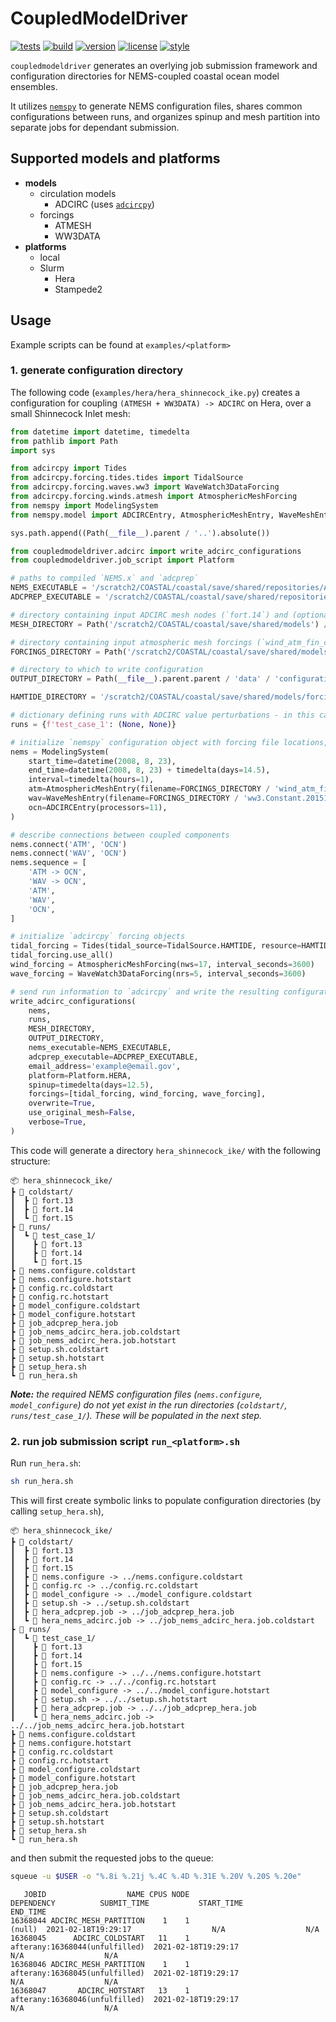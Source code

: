 # CoupledModelDriver

[![tests](https://github.com/noaa-ocs-modeling/CoupledModelDriver/workflows/tests/badge.svg)](https://github.com/noaa-ocs-modeling/CoupledModelDriver/actions?query=workflow%3Atests)
[![build](https://github.com/noaa-ocs-modeling/CoupledModelDriver/workflows/build/badge.svg)](https://github.com/noaa-ocs-modeling/CoupledModelDriver/actions?query=workflow%3Abuild)
[![version](https://img.shields.io/pypi/v/CoupledModelDriver)](https://pypi.org/project/CoupledModelDriver)
[![license](https://img.shields.io/github/license/noaa-ocs-modeling/CoupledModelDriver)](https://creativecommons.org/share-your-work/public-domain/cc0)
[![style](https://sourceforge.net/p/oitnb/code/ci/default/tree/_doc/_static/oitnb.svg?format=raw)](https://sourceforge.net/p/oitnb/code)

`coupledmodeldriver` generates an overlying job submission framework and configuration directories for NEMS-coupled coastal
ocean model ensembles.

It utilizes [`nemspy`](https://pypi.org/project/nemspy) to generate NEMS configuration files, shares common configurations
between runs, and organizes spinup and mesh partition into separate jobs for dependant submission.

## Supported models and platforms

- **models**
    - circulation models
        - ADCIRC (uses [`adcircpy`](https://pypi.org/project/adcircpy))
    - forcings
        - ATMESH
        - WW3DATA
- **platforms**
    - local
    - Slurm
        - Hera
        - Stampede2

## Usage

Example scripts can be found at `examples/<platform>`

### 1. generate configuration directory

The following code (`examples/hera/hera_shinnecock_ike.py`) creates a configuration for coupling `(ATMESH + WW3DATA) -> ADCIRC`
on Hera, over a small Shinnecock Inlet mesh:

```python
from datetime import datetime, timedelta
from pathlib import Path
import sys

from adcircpy import Tides
from adcircpy.forcing.tides.tides import TidalSource
from adcircpy.forcing.waves.ww3 import WaveWatch3DataForcing
from adcircpy.forcing.winds.atmesh import AtmosphericMeshForcing
from nemspy import ModelingSystem
from nemspy.model import ADCIRCEntry, AtmosphericMeshEntry, WaveMeshEntry

sys.path.append((Path(__file__).parent / '..').absolute())

from coupledmodeldriver.adcirc import write_adcirc_configurations
from coupledmodeldriver.job_script import Platform

# paths to compiled `NEMS.x` and `adcprep`
NEMS_EXECUTABLE = '/scratch2/COASTAL/coastal/save/shared/repositories/ADC-WW3-NWM-NEMS/ALLBIN_INSTALL/NEMS-adcirc_atmesh_ww3data.x'
ADCPREP_EXECUTABLE = '/scratch2/COASTAL/coastal/save/shared/repositories/ADC-WW3-NWM-NEMS/ALLBIN_INSTALL/adcprep'

# directory containing input ADCIRC mesh nodes (`fort.14`) and (optionally) mesh values (`fort.13`)
MESH_DIRECTORY = Path('/scratch2/COASTAL/coastal/save/shared/models') / 'meshes' / 'shinnecock' / 'grid_v1'

# directory containing input atmospheric mesh forcings (`wind_atm_fin_ch_time_vec.nc`) and WaveWatch III forcings (`ww3.Constant.20151214_sxy_ike_date.nc`)
FORCINGS_DIRECTORY = Path('/scratch2/COASTAL/coastal/save/shared/models') / 'forcings' / 'shinnecock' / 'ike'

# directory to which to write configuration
OUTPUT_DIRECTORY = Path(__file__).parent.parent / 'data' / 'configuration' / 'hera_shinnecock_ike'

HAMTIDE_DIRECTORY = '/scratch2/COASTAL/coastal/save/shared/models/forcings/tides/hamtide'

# dictionary defining runs with ADCIRC value perturbations - in this case, a single run with no perturbation
runs = {f'test_case_1': (None, None)}

# initialize `nemspy` configuration object with forcing file locations, start and end times,  and processor assignment
nems = ModelingSystem(
    start_time=datetime(2008, 8, 23),
    end_time=datetime(2008, 8, 23) + timedelta(days=14.5),
    interval=timedelta(hours=1),
    atm=AtmosphericMeshEntry(filename=FORCINGS_DIRECTORY / 'wind_atm_fin_ch_time_vec.nc', processors=1),
    wav=WaveMeshEntry(filename=FORCINGS_DIRECTORY / 'ww3.Constant.20151214_sxy_ike_date.nc', processors=1),
    ocn=ADCIRCEntry(processors=11),
)

# describe connections between coupled components
nems.connect('ATM', 'OCN')
nems.connect('WAV', 'OCN')
nems.sequence = [
    'ATM -> OCN',
    'WAV -> OCN',
    'ATM',
    'WAV',
    'OCN',
]

# initialize `adcircpy` forcing objects
tidal_forcing = Tides(tidal_source=TidalSource.HAMTIDE, resource=HAMTIDE_DIRECTORY)
tidal_forcing.use_all()
wind_forcing = AtmosphericMeshForcing(nws=17, interval_seconds=3600)
wave_forcing = WaveWatch3DataForcing(nrs=5, interval_seconds=3600)

# send run information to `adcircpy` and write the resulting configuration to output directory
write_adcirc_configurations(
    nems,
    runs,
    MESH_DIRECTORY,
    OUTPUT_DIRECTORY,
    nems_executable=NEMS_EXECUTABLE,
    adcprep_executable=ADCPREP_EXECUTABLE,
    email_address='example@email.gov',
    platform=Platform.HERA,
    spinup=timedelta(days=12.5),
    forcings=[tidal_forcing, wind_forcing, wave_forcing],
    overwrite=True,
    use_original_mesh=False,
    verbose=True,
)
```

This code will generate a directory `hera_shinnecock_ike/` with the following structure:

```
📦 hera_shinnecock_ike/
┣ 📂 coldstart/
┃  ┣ 📜 fort.13
┃  ┣ 📜 fort.14
┃  ┗ 📜 fort.15
┣ 📂 runs/
┃  ┗ 📂 test_case_1/
┃    ┣ 📜 fort.13
┃    ┣ 📜 fort.14
┃    ┗ 📜 fort.15
┣ 📜 nems.configure.coldstart
┣ 📜 nems.configure.hotstart
┣ 📜 config.rc.coldstart
┣ 📜 config.rc.hotstart
┣ 📜 model_configure.coldstart
┣ 📜 model_configure.hotstart
┣ 📜 job_adcprep_hera.job
┣ 📜 job_nems_adcirc_hera.job.coldstart
┣ 📜 job_nems_adcirc_hera.job.hotstart
┣ 📜 setup.sh.coldstart
┣ 📜 setup.sh.hotstart
┣ 📜 setup_hera.sh
┗ 📜 run_hera.sh
```

_**Note:** the required NEMS configuration files (`nems.configure`, `model_configure`) do not yet exist in the run
directories (`coldstart/`, `runs/test_case_1/`). These will be populated in the next step._

### 2. run job submission script `run_<platform>.sh`

Run `run_hera.sh`:

```bash
sh run_hera.sh
``` 

This will first create symbolic links to populate configuration directories (by calling `setup_hera.sh`),

```
📦 hera_shinnecock_ike/
┣ 📂 coldstart/
┃  ┣ 📜 fort.13
┃  ┣ 📜 fort.14
┃  ┣ 📜 fort.15
┃  ┣ 🔗 nems.configure -> ../nems.configure.coldstart
┃  ┣ 🔗 config.rc -> ../config.rc.coldstart
┃  ┣ 🔗 model_configure -> ../model_configure.coldstart
┃  ┣ 🔗 setup.sh -> ../setup.sh.coldstart
┃  ┣ 🔗 hera_adcprep.job -> ../job_adcprep_hera.job
┃  ┗ 🔗 hera_nems_adcirc.job -> ../job_nems_adcirc_hera.job.coldstart
┣ 📂 runs/
┃  ┗ 📂 test_case_1/
┃    ┣ 📜 fort.13
┃    ┣ 📜 fort.14
┃    ┣ 📜 fort.15
┃    ┣ 🔗 nems.configure -> ../../nems.configure.hotstart
┃    ┣ 🔗 config.rc -> ../../config.rc.hotstart
┃    ┣ 🔗 model_configure -> ../../model_configure.hotstart
┃    ┣ 🔗 setup.sh -> ../../setup.sh.hotstart
┃    ┣ 🔗 hera_adcprep.job -> ../../job_adcprep_hera.job
┃    ┗ 🔗 hera_nems_adcirc.job -> ../../job_nems_adcirc_hera.job.hotstart
┣ 📜 nems.configure.coldstart
┣ 📜 nems.configure.hotstart
┣ 📜 config.rc.coldstart
┣ 📜 config.rc.hotstart
┣ 📜 model_configure.coldstart
┣ 📜 model_configure.hotstart
┣ 📜 job_adcprep_hera.job
┣ 📜 job_nems_adcirc_hera.job.coldstart
┣ 📜 job_nems_adcirc_hera.job.hotstart
┣ 📜 setup.sh.coldstart
┣ 📜 setup.sh.hotstart
┣ 📜 setup_hera.sh
┗ 📜 run_hera.sh
```

and then submit the requested jobs to the queue:

```bash
squeue -u $USER -o "%.8i %.21j %.4C %.4D %.31E %.20V %.20S %.20e"
```

```
   JOBID                  NAME CPUS NODE                      DEPENDENCY          SUBMIT_TIME           START_TIME             END_TIME
16368044 ADCIRC_MESH_PARTITION    1    1                          (null)  2021-02-18T19:29:17                  N/A                  N/A
16368045      ADCIRC_COLDSTART   11    1  afterany:16368044(unfulfilled)  2021-02-18T19:29:17                  N/A                  N/A
16368046 ADCIRC_MESH_PARTITION    1    1  afterany:16368045(unfulfilled)  2021-02-18T19:29:17                  N/A                  N/A
16368047       ADCIRC_HOTSTART   13    1  afterany:16368046(unfulfilled)  2021-02-18T19:29:17                  N/A                  N/A
```
